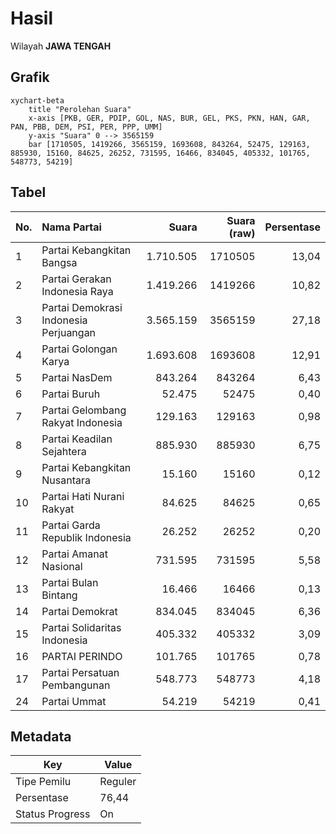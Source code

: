 # Hasil

Wilayah **JAWA TENGAH**

## Grafik

```mermaid
xychart-beta
    title "Perolehan Suara"
    x-axis [PKB, GER, PDIP, GOL, NAS, BUR, GEL, PKS, PKN, HAN, GAR, PAN, PBB, DEM, PSI, PER, PPP, UMM]
    y-axis "Suara" 0 --> 3565159
    bar [1710505, 1419266, 3565159, 1693608, 843264, 52475, 129163, 885930, 15160, 84625, 26252, 731595, 16466, 834045, 405332, 101765, 548773, 54219]
```

## Tabel

| No. | Nama Partai                           | Suara     | Suara (raw) | Persentase |
|:--- |:------------------------------------- | ---------:| -----------:| ----------:|
| 1   | Partai Kebangkitan Bangsa             | 1.710.505 | 1710505     | 13,04      |
| 2   | Partai Gerakan Indonesia Raya         | 1.419.266 | 1419266     | 10,82      |
| 3   | Partai Demokrasi Indonesia Perjuangan | 3.565.159 | 3565159     | 27,18      |
| 4   | Partai Golongan Karya                 | 1.693.608 | 1693608     | 12,91      |
| 5   | Partai NasDem                         | 843.264   | 843264      | 6,43       |
| 6   | Partai Buruh                          | 52.475    | 52475       | 0,40       |
| 7   | Partai Gelombang Rakyat Indonesia     | 129.163   | 129163      | 0,98       |
| 8   | Partai Keadilan Sejahtera             | 885.930   | 885930      | 6,75       |
| 9   | Partai Kebangkitan Nusantara          | 15.160    | 15160       | 0,12       |
| 10  | Partai Hati Nurani Rakyat             | 84.625    | 84625       | 0,65       |
| 11  | Partai Garda Republik Indonesia       | 26.252    | 26252       | 0,20       |
| 12  | Partai Amanat Nasional                | 731.595   | 731595      | 5,58       |
| 13  | Partai Bulan Bintang                  | 16.466    | 16466       | 0,13       |
| 14  | Partai Demokrat                       | 834.045   | 834045      | 6,36       |
| 15  | Partai Solidaritas Indonesia          | 405.332   | 405332      | 3,09       |
| 16  | PARTAI PERINDO                        | 101.765   | 101765      | 0,78       |
| 17  | Partai Persatuan Pembangunan          | 548.773   | 548773      | 4,18       |
| 24  | Partai Ummat                          | 54.219    | 54219       | 0,41       |


## Metadata

| Key             | Value   |
| --------------- | ------- |
| Tipe Pemilu     | Reguler |
| Persentase      | 76,44   |
| Status Progress | On      |



